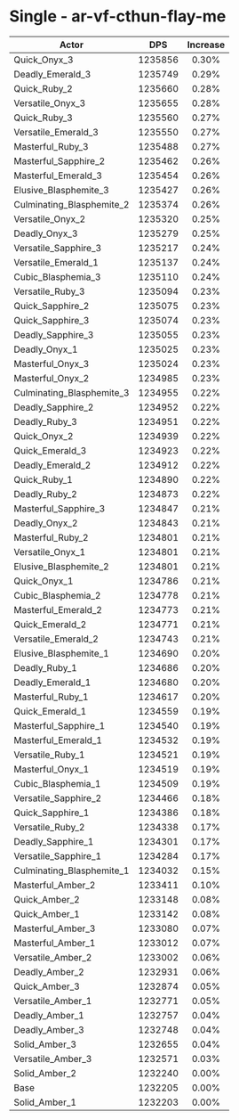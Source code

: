 # Single - ar-vf-cthun-flay-me
| Actor | DPS | Increase |
|---|:---:|:---:|
|Quick_Onyx_3|1235856|0.30%|
|Deadly_Emerald_3|1235749|0.29%|
|Quick_Ruby_2|1235660|0.28%|
|Versatile_Onyx_3|1235655|0.28%|
|Quick_Ruby_3|1235560|0.27%|
|Versatile_Emerald_3|1235550|0.27%|
|Masterful_Ruby_3|1235488|0.27%|
|Masterful_Sapphire_2|1235462|0.26%|
|Masterful_Emerald_3|1235454|0.26%|
|Elusive_Blasphemite_3|1235427|0.26%|
|Culminating_Blasphemite_2|1235374|0.26%|
|Versatile_Onyx_2|1235320|0.25%|
|Deadly_Onyx_3|1235279|0.25%|
|Versatile_Sapphire_3|1235217|0.24%|
|Versatile_Emerald_1|1235137|0.24%|
|Cubic_Blasphemia_3|1235110|0.24%|
|Versatile_Ruby_3|1235094|0.23%|
|Quick_Sapphire_2|1235075|0.23%|
|Quick_Sapphire_3|1235074|0.23%|
|Deadly_Sapphire_3|1235055|0.23%|
|Deadly_Onyx_1|1235025|0.23%|
|Masterful_Onyx_3|1235024|0.23%|
|Masterful_Onyx_2|1234985|0.23%|
|Culminating_Blasphemite_3|1234955|0.22%|
|Deadly_Sapphire_2|1234952|0.22%|
|Deadly_Ruby_3|1234951|0.22%|
|Quick_Onyx_2|1234939|0.22%|
|Quick_Emerald_3|1234923|0.22%|
|Deadly_Emerald_2|1234912|0.22%|
|Quick_Ruby_1|1234890|0.22%|
|Deadly_Ruby_2|1234873|0.22%|
|Masterful_Sapphire_3|1234847|0.21%|
|Deadly_Onyx_2|1234843|0.21%|
|Masterful_Ruby_2|1234801|0.21%|
|Versatile_Onyx_1|1234801|0.21%|
|Elusive_Blasphemite_2|1234801|0.21%|
|Quick_Onyx_1|1234786|0.21%|
|Cubic_Blasphemia_2|1234778|0.21%|
|Masterful_Emerald_2|1234773|0.21%|
|Quick_Emerald_2|1234771|0.21%|
|Versatile_Emerald_2|1234743|0.21%|
|Elusive_Blasphemite_1|1234690|0.20%|
|Deadly_Ruby_1|1234686|0.20%|
|Deadly_Emerald_1|1234680|0.20%|
|Masterful_Ruby_1|1234617|0.20%|
|Quick_Emerald_1|1234559|0.19%|
|Masterful_Sapphire_1|1234540|0.19%|
|Masterful_Emerald_1|1234532|0.19%|
|Versatile_Ruby_1|1234521|0.19%|
|Masterful_Onyx_1|1234519|0.19%|
|Cubic_Blasphemia_1|1234509|0.19%|
|Versatile_Sapphire_2|1234466|0.18%|
|Quick_Sapphire_1|1234386|0.18%|
|Versatile_Ruby_2|1234338|0.17%|
|Deadly_Sapphire_1|1234301|0.17%|
|Versatile_Sapphire_1|1234284|0.17%|
|Culminating_Blasphemite_1|1234032|0.15%|
|Masterful_Amber_2|1233411|0.10%|
|Quick_Amber_2|1233148|0.08%|
|Quick_Amber_1|1233142|0.08%|
|Masterful_Amber_3|1233080|0.07%|
|Masterful_Amber_1|1233012|0.07%|
|Versatile_Amber_2|1233002|0.06%|
|Deadly_Amber_2|1232931|0.06%|
|Quick_Amber_3|1232874|0.05%|
|Versatile_Amber_1|1232771|0.05%|
|Deadly_Amber_1|1232757|0.04%|
|Deadly_Amber_3|1232748|0.04%|
|Solid_Amber_3|1232655|0.04%|
|Versatile_Amber_3|1232571|0.03%|
|Solid_Amber_2|1232240|0.00%|
|Base|1232205|0.00%|
|Solid_Amber_1|1232203|0.00%|
